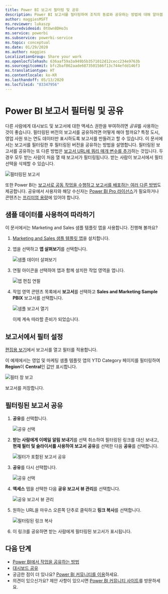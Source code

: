 ```yaml
---
title: Power BI 보고서 필터링 및 공유
description: Power BI 보고서를 필터링하여 조직의 동료와 공유하는 방법에 대해 알아봅니다.
author: maggiesMSFT
ms.reviewer: lukaszp
featuredvideoid: 0tUwn8DHo3s
ms.service: powerbi
ms.subservice: powerbi-service
ms.topic: conceptual
ms.date: 01/29/2020
ms.author: maggies
LocalizationGroup: Share your work
ms.openlocfilehash: 636aaf59a3a949b5b3571012d12cecc234e9763b
ms.sourcegitcommit: bfc2baf862aade6873501566f13c744efdd146f3
ms.translationtype: HT
ms.contentlocale: ko-KR
ms.lasthandoff: 05/13/2020
ms.locfileid: "83347956"
---
```

# <a name="filter-and-share-a-power-bi-report"></a>Power BI 보고서 필터링 및 공유
다른 사람에게 대시보드 및 보고서에 대한 액세스 권한을 부여하려면 *공유*를 사용하는 것이 좋습니다. 필터링된 버전의 보고서를 공유하려면 어떻게 해야 할까요? 특정 도시, 영업 사원 또는 연도 데이터만 표시하도록 보고서를 만들려고 할 수 있습니다. 이 문서에서는 보고서를 필터링한 후 필터링된 버전을 공유하는 방법을 설명합니다. 필터링된 보고서를 공유하는 또 다른 방법은 [보고서 URL에 쿼리 매개 변수를 추가](service-url-filters.md)하는 것입니다. 두 경우 모두 받는 사람이 처음 열 때 보고서가 필터링됩니다. 받는 사람이 보고서에서 필터 선택을 삭제할 수 있습니다.

![필터링된 보고서](media/service-share-reports/power-bi-share-filter-pane-report.png)

또한 Power BI는 [보고서로 공동 작업을 수행하고 보고서를 배포하는 여러 다른 방법](service-how-to-collaborate-distribute-dashboards-reports.md)도 제공합니다. 공유에서 사용자와 해당 수신자는 [Power BI Pro 라이선스](../fundamentals/service-features-license-type.md)가 필요하거나 콘텐츠는 [프리미엄 용량](../admin/service-premium-what-is.md)에 있어야 합니다. 

## <a name="follow-along-with-sample-data"></a>샘플 데이터를 사용하여 따라하기

이 문서에서는 Marketing and Sales 샘플 템플릿 앱을 사용합니다. 진행해 볼까요? 

1. [Marketing and Sales 샘플 템플릿 앱](https://appsource.microsoft.com/product/power-bi/microsoft-retail-analysis-sample.salesandmarketingsample?tab=Overview)을 설치합니다.
2. 앱을 선택하고 **앱 살펴보기**를 선택합니다.

   ![샘플 데이터 살펴보기](media/service-share-reports/power-bi-sample-explore-data.png)

3. 연필 아이콘을 선택하여 앱과 함께 설치한 작업 영역을 엽니다.

    ![앱 편집 연필](media/service-share-reports/power-bi-edit-pencil-app.png)

4. 작업 영역 콘텐츠 목록에서 **보고서**를 선택하고 **Sales and Marketing Sample PBIX** 보고서를 선택합니다.

    ![샘플 보고서 열기](media/service-share-reports/power-bi-open-sample-report.png)

    이제 계속 따라할 준비가 되었습니다.

## <a name="set-a-filter-in-the-report"></a>보고서에서 필터 설정

[편집용 보기](../consumer/end-user-reading-view.md)에서 보고서를 열고 필터를 적용합니다.

이 예제에서는 영업 및 마케팅 샘플 템플릿 앱의 YTD Category 페이지를 필터링하여 **Region**이 **Central**인 값만 표시합니다. 
 
![필터 창 보고](media/service-share-reports/power-bi-share-report-filter.png)

보고서를 저장합니다.

## <a name="share-the-filtered-report"></a>필터링된 보고서 공유

1. **공유**를 선택합니다.

   ![공유 선택](media/service-share-reports/power-bi-share.png)

2. **받는 사람에게 이메일 알림 보내기**를 선택 취소하여 필터링된 링크를 대신 보내고, **현재 필터 및 슬라이서를 사용하여 보고서 공유**를 선택한 다음 **공유**를 선택합니다.

    ![필터가 포함된 보고서 공유](media/service-share-reports/power-bi-share-with-filters.png)

4. **공유**를 다시 선택합니다.

   ![공유 선택](media/service-share-reports/power-bi-share.png)

5. **액세스** 탭을 선택한 다음 **공유 보고서 뷰 관리**를 선택합니다.

    ![공유 보고서 뷰 관리](media/service-share-reports/power-bi-manage-shared-report-views.png)

6. 원하는 URL을 마우스 오른쪽 단추로 클릭하고 **링크 복사**를 선택합니다.

    ![필터링된 링크 복사](media/service-share-reports/power-bi-copy-filtered-link.png)

7. 이 링크를 공유하면 받는 사람에게 필터링된 보고서가 표시됩니다. 


## <a name="next-steps"></a>다음 단계
* [Power BI에서 작업을 공유하는 방법](service-how-to-collaborate-distribute-dashboards-reports.md)
* [대시보드 공유](service-share-dashboards.md)
* 궁금한 점이 더 있나요? [Power BI 커뮤니티를 이용](https://community.powerbi.com/)하세요.
* 의견이 있으신가요? 제안 사항이 있으시면 [Power BI 커뮤니티 사이트](https://community.powerbi.com/)를 방문하세요.
